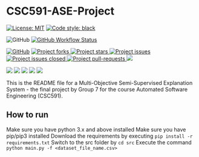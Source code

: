 # CSC591-ASE-Project

[![License: MIT](https://img.shields.io/badge/License-MIT-yellow.svg)](https://opensource.org/licenses/MIT)
[![Code style: black](https://img.shields.io/badge/code%20style-black-000000.svg)](https://github.com/psf/black)


<!--Badges-->

![GitHub](https://img.shields.io/badge/Language-Python-blue.svg)
[![GitHub Workflow Status](https://img.shields.io/github/actions/workflow/status/deekay2310/CSC591-ASE-Project-Group-7/python-app.yml)](https://github.com/deekay2310/CSC591-ASE-Project-Group-7/actions)

[![GitHub](https://img.shields.io/github/license/palash27/ASE-HW-Group7)](https://github.com/deekay2310/CSC591-ASE-Project-Group-7/blob/main/LICENSE.md)
<a href="https://github.com/deekay2310/CSC591-ASE-Project-Group-7/fork" target="blank">
<img src="https://img.shields.io/github/forks/deekay2310/CSC591-ASE-Project-Group-7?style=flat-square" alt="Project forks"/>
</a>
<a href="https://github.com/deekay2310/CSC591-ASE-Project-Group-7/stargazers" target="blank">
<img src="https://img.shields.io/github/stars/deekay2310/CSC591-ASE-Project-Group-7?style=flat-square" alt="Project stars"/>
</a>
<a href="https://github.com/deekay2310/CSC591-ASE-Project-Group-7/issues" target="blank">
<img src="https://img.shields.io/github/issues/deekay2310/CSC591-ASE-Project-Group-7?style=flat-square" alt="Project issues"/>
</a>
<a href="https://github.com/deekay2310/CSC591-ASE-Project-Group-7/issues" target="blank">
<img src="https://img.shields.io/github/issues-closed/deekay2310/CSC591-ASE-Project-Group-7" alt="Project issues closed"/>
</a>
<a href="https://github.com/deekay2310/CSC591-ASE-Project-Group-7/pulls" target="blank">
<img src="https://img.shields.io/github/issues-pr/deekay2310/CSC591-ASE-Project-Group-7?style=flat-square" alt="Project pull-requests"/>
</a>
<a href="https://github.com/deekay2310/CSC591-ASE-Project-Group-7/graphs/contributors" alt="Contributors">
<img src="https://img.shields.io/github/contributors/deekay2310/CSC591-ASE-Project-Group-7" /></a>

<a href="https://github.com/deekay2310/CSC591-ASE-Project-Group-7/milestones" alt="milestones">
<img src="https://img.shields.io/github/milestones/all/deekay2310/CSC591-ASE-Project-Group-7" /></a> 

<a href="https://github.com/deekay2310/CSC591-ASE-Project-Group-7/graphs/commit-activity" alt="commit activity">
<img src="https://img.shields.io/github/commit-activity/w/deekay2310/CSC591-ASE-Project-Group-7" /></a> 

<a href="https://github.com/deekay2310/CSC591-ASE-Project-Group-7/discussions" alt="discussion">
<img src="https://img.shields.io/github/discussions/deekay2310/CSC591-ASE-Project-Group-7" /></a> 

<a href="https://img.shields.io/github/repo-size/deekay2310/CSC591-ASE-Project-Group-7" alt="repo size">
<img src="https://img.shields.io/github/repo-size/deekay2310/CSC591-ASE-Project-Group-7" /></a>

<a href="https://img.shields.io/tokei/lines/github/deekay2310/CSC591-ASE-Project-Group-7" alt="total lines">
<img src="https://img.shields.io/tokei/lines/github/deekay2310/CSC591-ASE-Project-Group-7" /></a>
<br>

<!-- <p align="center">
    <a href="https://github.com/deekay2310/CSC591-ASE-Project-Group-7/issues/new/choose">Report Bug</a>
    /
    <a href="https://github.com/deekay2310/CSC591-ASE-Project-Group-7/issues/new/choose">Request Feature</a>
</p> -->



This is the README file for a Multi-Objective Semi-Supervised Explanation System - the final project by Group 7 for the course Automated Software Engineering (CSC591).

## How to run 
Make sure you have python 3.x and above installed
Make sure you have pip/pip3 installed
Download the requirements by executing `pip install -r requirements.txt`
Switch to the src folder by `cd src`
Execute the command `python main.py -f <dataset_file_name.csv>`


